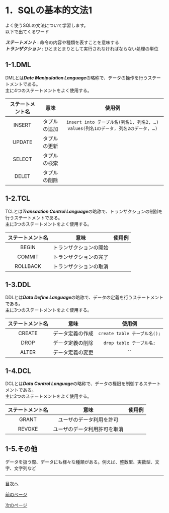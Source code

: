 # 1．SQLの基本的文法1

よく使うSQLの文法について学習します。  
以下で出てくるワード  

***ステートメント*** : 命令の内容や種類を表すことを意味する  
***トランザクション*** : ひとまとまりとして実行されなければならない処理の単位


## 1-1.DML

DMLとは***Date Manipulation Language***の略称で、データの操作を行うステートメントである。  
主に4つのステートメントをよく使用する。  

| ステートメント名 | 意味 | 使用例 |
| :---: | :---: | :---: |
| INSERT | タプルの追加 |`insert into テーブル名(列名1, 列名2, …)`  `values(列名1のデータ, 列名2のデータ, …)`|
| UPDATE | タプルの更新 |　|
| SELECT | タプルの検索 |　|
| DELET | タプルの削除 |　|

## 1-2.TCL

TCLとは***Transaction Control Language***の略称で、トランザクションの制御を行うステートメントである。  
主に3つのステートメントをよく使用する。  

| ステートメント名 | 意味 | 使用例 |
| :---: | :---: | :---: |
| BEGIN | トランザクションの開始 |　|
| COMMIT | トランザクションの完了 |　|
| ROLLBACK | トランザクションの取消 |　|

## 1-3.DDL

DDLとは***Data Define Language***の略称で、データの定義を行うステートメントである。  
主に3つのステートメントをよく使用する。  

| ステートメント名 | 意味 | 使用例 |
| :---: | :---: | :---: |
| CREATE | データ定義の作成 | `create table テーブル名();` |
| DROP | データ定義の削除 | `drop table テーブル名;` |
| ALTER | データ定義の変更 | `` |

## 1-4.DCL

DCLとは***Data Control Language***の略称で、データの権限を制御するステートメントである。  
主に2つのステートメントをよく使用する。  

| ステートメント名 | 意味 | 使用例 |
| :---: | :---: | :---: |
| GRANT | ユーザのデータ利用を許可 |　|
| REVOKE | ユーザのデータ利用許可を取消 |

## 1-5.その他

データを扱う際、データにも様々な種類がある。例えば、整数型、実数型、文字、文字列など  


___
[目次へ](https://github.com/122yuuki/SDP_DB/blob/main/README.md)  

[前のページ](https://github.com/122yuuki/SDP_DB/blob/main/Section_2/section_2-1.md)

[次のページ](https://github.com/122yuuki/SDP_DB/blob/main/Section_2/section_2-3.md)
